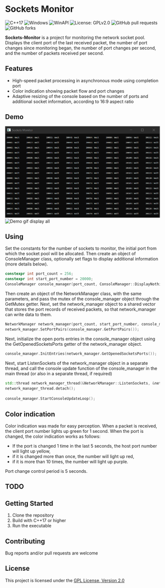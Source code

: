 # Sockets Monitor

![C++17](https://img.shields.io/badge/C%2B%2B-17-blue.svg)
![Windows](https://img.shields.io/badge/Platform-Windows-blue.svg)
![WinAPI](https://img.shields.io/badge/Tech-WinAPI-orange.svg)
![License: GPLv2.0](https://img.shields.io/badge/License-GPLv2.0-yellow.svg)
![GitHub pull requests](https://img.shields.io/github/issues-pr/StupNum/Sockets-Monitor)
![GitHub forks](https://img.shields.io/github/forks/StupNum/Sockets-Monitor?style=social)

**Sockets-Monitor** is a project for monitoring the network socket pool. Displays the client port of the last received packet, the number of port changes since monitoring began, the number of port changes per second, and the number of packets received per second.

## Features
- High-speed packet processing in asynchronous mode using completion port
- Color indication showing packet flow and port changes
- Adaptive resizing of the console based on the number of ports and additional socket information, according to 16:9 aspect ratio

## Demo
![Demo gif display nothing](https://github.com/StupNum/Sockets-Monitor/raw/master/docs/demo_display_nothing.gif)
![Demo gif display all](https://github.com/StupNum/Sockets-Monitor/docs/demo_display_all.gif)

## Using
Set the constants for the number of sockets to monitor, the initial port from which the socket pool will be allocated. Then create an object of ConsoleManager class, optionally set flags to display additional information (more details below). 

```cpp
constexpr int port_count = 256;
constexpr int start_port_number = 20000;
ConsoleManager console_manager(port_count, ConsoleManager::DisplayNothing);
```

 Then create an object of the NetworkManager class, with the same parameters, and pass the mutex of the console_manager object through the GetMutex getter. Next, set the network_manager object to a shared vector that stores the port records of received packets, so that network_manager can write data to them.
```cpp
NetworkManager network_manager(port_count, start_port_number, console_manager.GetMutex());
network_manager.SetPortPairs(console_manager.GetPortPairs());
```

Next, initialize the open ports entries in the console_manager object using the GetOpenedSocketsPorts getter of the network_manager object.
```cpp
console_manager.InitEntries(network_manager.GetOpenedSocketsPorts());
```

Next, start ListenSockets of the network_manager object in a separate thread, and call the console update function of the console_manager in the main thread (or also in a separate thread, if required)
```cpp
std::thread network_manager_thread(&NetworkManager::ListenSockets, &network_manager);
network_manager_thread.detach();

console_manager.StartConsoleUpdateLoop();
```

## Color indication
Color indication was made for easy perception. When a packet is received, the client port number lights up green for 1 second. When the port is changed, the color indication works as follows: 
* If the port is changed 1 time in the last 5 seconds, the host port number will light up yellow,
* if it is changed more than once, the number will light up red,
* if it is more than 10 times, the number will light up purple.

Port change control period is 5 seconds.

## TODO

## Getting Started
1. Clone the repository
2. Build with C++17 or higher
3. Run the executable

## Contributing
Bug reports and/or pull requests are welcome

## License
This project is licensed under the [GPL License, Version 2.0](https://opensource.org/license/gpl-2-0)
